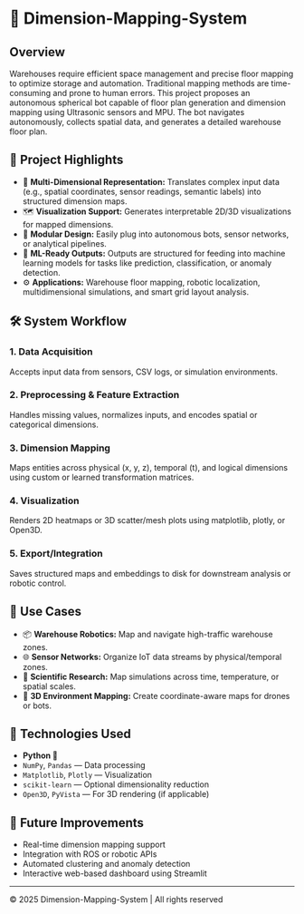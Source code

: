 
# 🧭 Dimension-Mapping-System

## Overview

Warehouses require efficient space management and precise floor mapping to optimize storage and automation. Traditional mapping methods are time-consuming and prone to human errors. This project proposes an autonomous spherical bot capable of floor plan generation and dimension mapping using Ultrasonic sensors and MPU. The bot navigates autonomously, collects spatial data, and generates a detailed warehouse floor plan.

## 🚀 Project Highlights

- 📐 **Multi-Dimensional Representation:** Translates complex input data (e.g., spatial coordinates, sensor readings, semantic labels) into structured dimension maps.
- 🗺️ **Visualization Support:** Generates interpretable 2D/3D visualizations for mapped dimensions.
- 🤖 **Modular Design:** Easily plug into autonomous bots, sensor networks, or analytical pipelines.
- 🧠 **ML-Ready Outputs:** Outputs are structured for feeding into machine learning models for tasks like prediction, classification, or anomaly detection.
- ⚙️ **Applications:** Warehouse floor mapping, robotic localization, multidimensional simulations, and smart grid layout analysis.

## 🛠️ System Workflow

### 1. Data Acquisition
Accepts input data from sensors, CSV logs, or simulation environments.

### 2. Preprocessing & Feature Extraction
Handles missing values, normalizes inputs, and encodes spatial or categorical dimensions.

### 3. Dimension Mapping
Maps entities across physical (x, y, z), temporal (t), and logical dimensions using custom or learned transformation matrices.

### 4. Visualization
Renders 2D heatmaps or 3D scatter/mesh plots using matplotlib, plotly, or Open3D.

### 5. Export/Integration
Saves structured maps and embeddings to disk for downstream analysis or robotic control.

## 📌 Use Cases

- 📦 **Warehouse Robotics:** Map and navigate high-traffic warehouse zones.
- 🌐 **Sensor Networks:** Organize IoT data streams by physical/temporal zones.
- 🧬 **Scientific Research:** Map simulations across time, temperature, or spatial scales.
- 🧭 **3D Environment Mapping:** Create coordinate-aware maps for drones or bots.

## 🔧 Technologies Used

- **Python 🐍**
- `NumPy`, `Pandas` — Data processing
- `Matplotlib`, `Plotly` — Visualization
- `scikit-learn` — Optional dimensionality reduction
- `Open3D`, `PyVista` — For 3D rendering (if applicable)

## 📎 Future Improvements

- Real-time dimension mapping support
- Integration with ROS or robotic APIs
- Automated clustering and anomaly detection
- Interactive web-based dashboard using Streamlit

---
© 2025 Dimension-Mapping-System | All rights reserved
